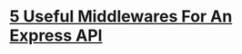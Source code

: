 # [5 Useful Middlewares For An Express API](https://blog.jscrambler.com/setting-up-5-useful-middlewares-for-an-express-api/)
